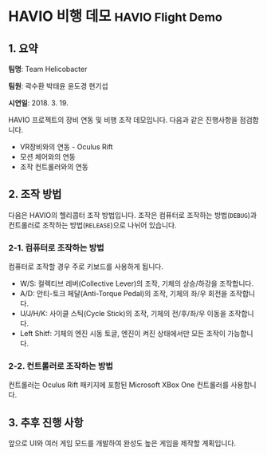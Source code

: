 # HAVIO 비행 데모 <small>HAVIO Flight Demo</small>

## 1. 요약
<b>팀명</b>: Team Helicobacter

<b>팀원</b>: 곽수환 박태윤 윤도경 현기섭

<b>시연일</b>: 2018. 3. 19.

HAVIO 프로젝트의 장비 연동 및 비행 조작 데모입니다. 다음과 같은 진행사항을 점검합니다. 
* VR장비와의 연동 - Oculus Rift
* 모션 체어와의 연동
* 조작 컨트롤러와의 연동

## 2. 조작 방법
다음은 HAVIO의 헬리콥터 조작 방법입니다. 조작은 컴퓨터로 조작하는 방법(<code>DEBUG</code>)과 컨트롤러로 조작하는 방법(<code>RELEASE</code>)으로 나뉘어 있습니다. 

### 2-1. 컴퓨터로 조작하는 방법
컴퓨터로 조작할 경우 주로 키보드를 사용하게 됩니다. 
* W/S: 컬렉티브 레버(Collective Lever)의 조작, 기체의 상승/하강을 조작합니다. 
* A/D: 안티-토크 페달(Anti-Torque Pedal)의 조작, 기체의 좌/우 회전을 조작합니다. 
* U/J/H/K: 사이클 스틱(Cycle Stick)의 조작, 기체의 전/후/좌/우 이동을 조작합니다. 
* Left Shitf: 기체의 엔진 시동 토글, 엔진이 켜진 상태에서만 모든 조작이 가능합니다. 

### 2-2. 컨트롤러로 조작하는 방법
컨트롤러는 Oculus Rift 패키지에 포함된 Microsoft XBox One 컨트롤러를 사용합니다. 

## 3. 추후 진행 사항
앞으로 UI와 여러 게임 모드를 개발하여 완성도 높은 게임을 제작할 계획입니다. 